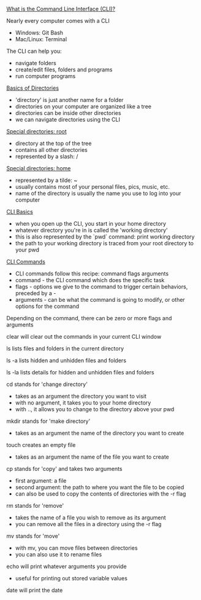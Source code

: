 <p><u>What is the Command Line Interface (CLI)?</u></p>

<p>Nearly every computer comes with a CLI</p>
<ul>
<li>Windows: Git Bash</li>
<li>Mac/Linux: Terminal</li>
</ul>

<p>The CLI can help you:</p>
<ul>
<li>navigate folders</li>
<li>create/edit files, folders and programs</li>
<li>run computer programs</li>
</ul>

<p><u>Basics of Directories</u></p>
<ul>
<li>'directory' is just another name for a folder</li>
<li>directories on your computer are organized like a tree</li>
<li>directories can be inside other directories</li>
<li>we can navigate directories using the CLI</li>
</ul>

<p><u>Special directories: root</u></p>
<ul>
<li>directory at the top of the tree</li>
<li>contains all other directories</li>
<li>represented by a slash: /</li>
</ul>

<p><u>Special directories: home</u></p>
<ul>
<li>represented by a tilde: ~</li>
<li>usually contains most of your personal files, pics, music, etc.</li>
<li>name of the directory is usually the name you use to log into your computer</li>
</ul>

<p><u>CLI Basics</u></p>
<ul>
<li>when you open up the CLI, you start in your home directory</li>
<li>whatever directory you're in is called the 'working directory'</li>
<li>this is also represented by the `pwd` command: print working directory</li>
<li>the path to your working directory is traced from your root directory to your pwd</li>
</ul>

<p><u>CLI Commands</u></p>
<ul>
<li>CLI commands follow this recipe: <span class="code">command flags arguments</span></li>
<li><span class="code">command</span> - the CLI command which does the specific task</li>
<li><span class="code">flags</span> - options we give to the command to trigger certain behaviors, preceded by a <span class="code">-</span></li>
<li><span class="code">arguments</span> - can be what the command is going to modify, or other options for the command</li>
</ul>

<p>Depending on the command, there can be zero or more flags and arguments</p>

<p><span class="code">clear</span> will clear out the commands in your current CLI window</p>

<p><span class="code">ls</span> lists files and folders in the current directory</p>

<p><span class="code">ls -a</span> lists hidden and unhidden files and folders</p>

<p><span class="code">ls -la</span> lists details for hidden and unhidden files and folders</p>

<p><span class="code">cd</span> stands for 'change directory'</p>
<ul>
<li>takes as an argument the directory you want to visit</li>
<li>with no argument, it takes you to your home directory</li>
<li>with <span class="code">..</span>, it allows you to change to the directory above your pwd</li>
</ul>

<p><span class="code">mkdir</span> stands for 'make directory'</p>
<ul>
<li>takes as an argument the name of the directory you want to create</li>
</ul>

<p><span class="code">touch</span> creates an empty file</p>
<ul>
<li>takes as an argument the name of the file you want to create</li>
</ul>

<p><span class="code">cp</span> stands for 'copy' and takes two arguments</p>
<ul>
<li>first argument: a file</li>
<li>second argument: the path to where you want the file to be copied</li>
<li>can also be used to copy the contents of directories with the <span class="code">-r</span> flag</li>
</ul>

<p><span class="code">rm</span> stands for 'remove'</p>
<ul>
<li>takes the name of a file you wish to remove as its argument</li>
<li>you can remove all the files in a directory using the <span class="code">-r</span> flag</li>
</ul>

<p><span class="code">mv</span> stands for 'move'</p>
<ul>
<li>with <span class="code">mv</span>, you can move files between directories</li>
<li>you can also use it to rename files</li>
</ul>

<p><span class="code">echo</span> will print whatever arguments you provide</p>
<ul>
<li>useful for printing out stored variable values</li>
</ul>

<p><span class="code">date</span> will print the date</p>